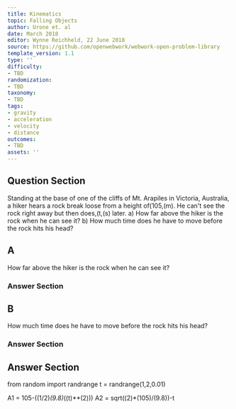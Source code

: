 ```yaml
---
title: Kinematics
topic: Falling Objects
author: Urone et. al
date: March 2018
editor: Wynne Reichheld, 22 June 2018
source: https://github.com/openwebwork/webwork-open-problem-library
template_version: 1.1
type: ''
difficulty:
- TBD
randomization:
- TBD
taxonomy:
- TBD
tags:
- gravity
- acceleration
- velocity
- distance
outcomes:
- TBD
assets: ''
---
```


## Question Section 

Standing at the base of one of the cliffs of Mt. Arapiles in Victoria, Australia, a hiker hears a rock break loose from a height of(105,(m). He can't see the rock right away but then does,(t,(s) later.
a) How far above the hiker is the rock when he can see it?
b) How much time does he have to move before the rock hits his head?

## A
How far above the hiker is the rock when he can see it?
### Answer Section
## B
How much time does he have to move before the rock hits his head?
### Answer Section


## Answer Section

from random import randrange
t = randrange(1,2,0.01)

A1 = 105-((1/2)*(9.8)*((t)**(2)))
A2 = sqrt((2)*(105)/(9.8))-t